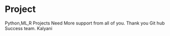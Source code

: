 # Project
Python,ML,R Projects
Need More support from all of you.
Thank you Git hub Success team.
Kalyani
